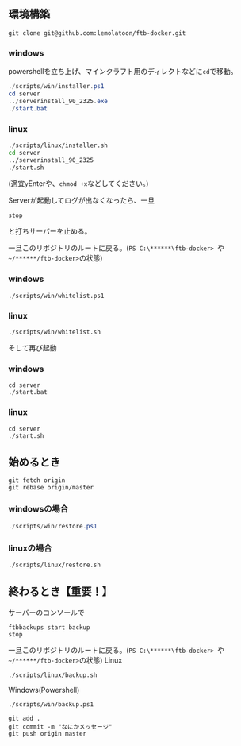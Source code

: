 ## 環境構築
```
git clone git@github.com:lemolatoon/ftb-docker.git
```
### windows
powershellを立ち上げ、マインクラフト用のディレクトなどに`cd`で移動。
```powershell
./scripts/win/installer.ps1
cd server
../serverinstall_90_2325.exe
./start.bat
```
### linux
```bash
./scripts/linux/installer.sh
cd server
../serverinstall_90_2325
./start.sh
```
(適宜`y`Enterや、`chmod +x`などしてください。)

Serverが起動してログが出なくなったら、一旦
```
stop
```
と打ちサーバーを止める。

一旦このリポジトリのルートに戻る。(`PS C:\******\ftb-docker> `や`~/******/ftb-docker>`の状態)
### windows
```
./scripts/win/whitelist.ps1
```
### linux
```
./scripts/win/whitelist.sh
```

そして再び起動
### windows
```
cd server
./start.bat
```
### linux
```
cd server
./start.sh
```
## 始めるとき
```
git fetch origin
git rebase origin/master
```
### windowsの場合
```powershell
./scripts/win/restore.ps1
```
### linuxの場合
```bash
./scripts/linux/restore.sh
```

## 終わるとき【重要！】
サーバーのコンソールで
```
ftbbackups start backup
stop
```
一旦このリポジトリのルートに戻る。(`PS C:\******\ftb-docker> `や`~/******/ftb-docker>`の状態)
Linux
```
./scripts/linux/backup.sh
```
Windows(Powershell)
```
./scripts/win/backup.ps1
```

```
git add .
git commit -m "なにかメッセージ"
git push origin master
```
